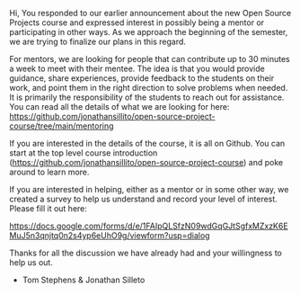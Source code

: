 Hi,
You responded to our earlier announcement about the new Open Source Projects course and expressed interest in possibly being a mentor or participating in other ways.  As we approach the beginning of the semester, we are trying to finalize our plans in this regard.

For mentors, we are looking for people that can contribute up to 30 minutes a week to meet with their mentee.  The idea is that you would provide guidance, share experiences, provide feedback to the students on their work, and point them in the right direction to solve problems when needed. It is primarily the responsibility of the students to reach out for assistance.  You can read all the details of what we are looking for here: https://github.com/jonathansillito/open-source-project-course/tree/main/mentoring

If you are interested in the details of the course, it is all on Github.  You can start at the top level course introduction (https://github.com/jonathansillito/open-source-project-course) and poke around to learn more.

If you are interested in helping, either as a mentor or in some other way, we created a survey to help us understand and record your level of interest.  Please fill it out here:

https://docs.google.com/forms/d/e/1FAIpQLSfzN09wdGqGJtSgfxMZxzK6EMuJ5n3qnjtq0n2s4yp6eUhO9g/viewform?usp=dialog

Thanks for all the discussion we have already had and your willingness to help us out.

- Tom Stephens & Jonathan Silleto